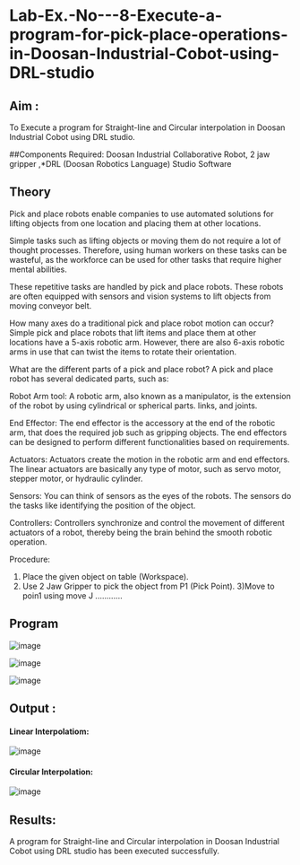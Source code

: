 # Lab-Ex.-No---8-Execute-a-program-for-pick-place-operations-in-Doosan-Industrial-Cobot-using-DRL-studio
## Aim :
To Execute a program for Straight-line and Circular interpolation in Doosan Industrial Cobot using DRL studio.

##Components Required: Doosan Industrial Collaborative Robot, 2 jaw gripper ,*DRL (Doosan Robotics Language) Studio Software


## Theory 
Pick and place robots enable companies to use automated solutions for lifting objects from one location and placing them at other locations.

Simple tasks such as lifting objects or moving them do not require a lot of thought processes. Therefore, using human workers on these tasks can be wasteful, as the workforce can be used for other tasks that require higher mental abilities.

These repetitive tasks are handled by pick and place robots. These robots are often equipped with sensors and vision systems to lift objects from moving conveyor belt.

How many axes do a traditional pick and place robot motion can occur?
Simple pick and place robots that lift items and place them at other locations have a 5-axis robotic arm. However, there are also 6-axis robotic arms in use that can twist the items to rotate their orientation.

What are the different parts of a pick and place robot?
A pick and place robot has several dedicated parts, such as:

Robot Arm tool: A robotic arm, also known as a manipulator, is the extension of the robot by using cylindrical or spherical parts. links, and joints.

End Effector: The end effector is the accessory at the end of the robotic arm, that does the required job such as gripping objects. The end effectors can be designed to perform different functionalities based on requirements.

Actuators: Actuators create the motion in the robotic arm and end effectors. The linear actuators are basically any type of motor, such as servo motor, stepper motor, or hydraulic cylinder.

Sensors: You can think of sensors as the eyes of the robots. The sensors do the tasks like identifying the position of the object.

Controllers: Controllers synchronize and control the movement of different actuators of a robot, thereby being the brain behind the smooth robotic operation.



Procedure:


1) Place the given object on table (Workspace).
2) Use 2 Jaw Gripper to pick the object from P1 (Pick Point). 
3)Move to poin1 using move J
............


## Program 
![image](https://github.com/VIJAYKUMAR22007124/Lab-Ex.-No---8-Execute-a-program-for-pick-place-operations-in-Doosan-Industrial-Cobot-using-DRL-st/assets/119657657/567c7f0a-1e02-4c8d-9acb-194ee9ec93fc)

![image](https://github.com/VIJAYKUMAR22007124/Lab-Ex.-No---8-Execute-a-program-for-pick-place-operations-in-Doosan-Industrial-Cobot-using-DRL-st/assets/119657657/3c2e12d6-c4db-41ae-b6a2-85d5eb90398f)

![image](https://github.com/VIJAYKUMAR22007124/Lab-Ex.-No---8-Execute-a-program-for-pick-place-operations-in-Doosan-Industrial-Cobot-using-DRL-st/assets/119657657/cba08e7f-2250-494d-a547-6d7364b3f655)

## Output : 
#### Linear Interpolatiom:
![image](https://github.com/VIJAYKUMAR22007124/Lab-Ex.-No---8-Execute-a-program-for-pick-place-operations-in-Doosan-Industrial-Cobot-using-DRL-st/assets/119657657/69951972-50be-4905-b6ea-9c029f0ea2c1)

#### Circular Interpolation:
![image](https://github.com/VIJAYKUMAR22007124/Lab-Ex.-No---8-Execute-a-program-for-pick-place-operations-in-Doosan-Industrial-Cobot-using-DRL-st/assets/119657657/b06cb6f5-8807-4faf-821f-733367ed0ece)


## Results: 
A program for Straight-line and Circular interpolation in Doosan Industrial Cobot using DRL studio has been executed successfully.




